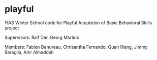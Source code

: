 playful
=======

FIAS Winter School code for Playful Acquistion of Basic Behavioral Skills project

Supervisors:
Ralf Der, Georg Martius

Members:
Fabien Benureau, Chrisantha Fernando, Quan Wang, Jimmy Baraglia, Amr Almaddah


